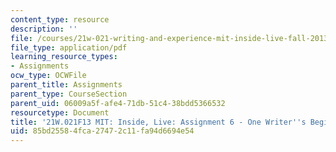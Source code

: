 ```yaml
---
content_type: resource
description: ''
file: /courses/21w-021-writing-and-experience-mit-inside-live-fall-2013/85bd25584fca27472c11fa94d6694e54_MIT21W_021F13_Beginnings2.pdf
file_type: application/pdf
learning_resource_types:
- Assignments
ocw_type: OCWFile
parent_title: Assignments
parent_type: CourseSection
parent_uid: 06009a5f-afe4-71db-51c4-38bdd5366532
resourcetype: Document
title: '21W.021F13 MIT: Inside, Live: Assignment 6 - One Writer''s Beginnings, II'
uid: 85bd2558-4fca-2747-2c11-fa94d6694e54
---
```

